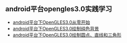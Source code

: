 

## android平台opengles3.0实践学习

- [android平台下OpenGLES3.0从零开始](https://github.com/byhook/opengles4android/blob/master/readme/android平台下OpenGLES3.0从零开始.md)
- [android平台下OpenGLES3.0绘制纯色背景](https://github.com/byhook/opengles4android/blob/master/readme/android平台下OpenGLES3.0绘制纯色背景.md)
- [android平台下OpenGLES3.0绘制圆点、直线和三角形](https://github.com/byhook/opengles4android/blob/master/readme/android平台下OpenGLES3.0绘制圆点、直线和三角形.md)
